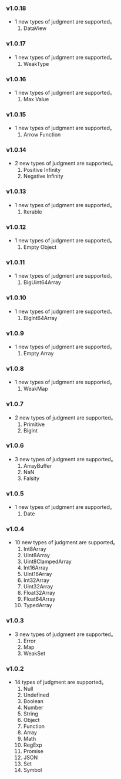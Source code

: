 ### v1.0.18
+ 1 new types of judgment are supported。
  1. DataView

### v1.0.17
+ 1 new types of judgment are supported。
  1. WeakType

### v1.0.16
+ 1 new types of judgment are supported。
  1. Max Value

### v1.0.15
+ 1 new types of judgment are supported。
  1. Arrow Function

### v1.0.14
+ 2 new types of judgment are supported。
  1. Positive Infinity
  2. Negative Infinity

### v1.0.13
+ 1 new types of judgment are supported。
  1. Iterable

### v1.0.12
+ 1 new types of judgment are supported。
  1. Empty Object

### v1.0.11
+ 1 new types of judgment are supported。
  1. BigUint64Array

### v1.0.10
+ 1 new types of judgment are supported。
  1. BigInt64Array

### v1.0.9
+ 1 new types of judgment are supported。
  1. Empty Array

### v1.0.8
+ 1 new types of judgment are supported。
  1. WeakMap

### v1.0.7
+ 2 new types of judgment are supported。
  1. Primitive
  2. BigInt

### v1.0.6
+ 3 new types of judgment are supported。
  1. ArrayBuffer
  2. NaN
  3. Falsity

### v1.0.5
+ 1 new types of judgment are supported。
  1. Date

### v1.0.4
+ 10 new types of judgment are supported。
  1. Int8Array
  2. Uint8Array
  3. Uint8ClampedArray
  4. Int16Array
  5. Uint16Array
  6. Int32Array
  7. Uint32Array
  8. Float32Array
  9. Float64Array
  10. TypedArray

### v1.0.3
+ 3 new types of judgment are supported。
  1. Error
  2. Map
  3. WeakSet


### v1.0.2
+ 14 types of judgment are supported。
  1. Null
  2. Undefined
  3. Boolean
  4. Number
  5. String
  6. Object
  7. Function
  8. Array
  9. Math
  10. RegExp
  11. Promise
  12. JSON
  13. Set
  14. Symbol
